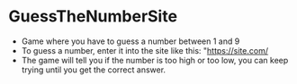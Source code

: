 # GuessTheNumberSite
- Game where you have to guess a number between 1 and 9  
- To guess a number, enter it into the site like this: "https://site.com/<number>  
- The game will tell you if the number is too high or too low, you can keep trying until you get the correct answer.
